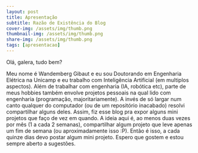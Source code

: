 ```yaml
---
layout: post
title: Apresentação
subtitle: Razão de Existência do Blog
cover-img: /assets/img/thumb.png
thumbnail-img: /assets/img/thumb.png
share-img: /assets/img/thumb.png
tags: [apresentacao]
---
```


Olá, galera, tudo bem?

Meu nome é Wandemberg Gibaut e eu sou Doutorando em Engenharia Elétrica na Unicamp e eu trabalho com Inteligência Artificial (em multiplos aspectos). Além de trabalhar com engenharia (IA, robótica etc), parte de meus hobbies também envolve projetos pessoais na qual lido com engenharia (programação, majoritariamente).
A invés de só largar num canto qualquer do computador (ou de um repositório inacabado) resolvi compartilhar alguns deles. Assim, fiz esse blog pra expor alguns mini projetos que faço de vez em quando.
A ideia aqui é, ao menos duas vezes por mês (1 a cada 2 semanas), compartilhar algum projeto que leve apenas um fim de semana (ou aproximadamente isso :P).
Então é isso, a cada quinze dias devo postar algum mini projeto. Espero que gostem e estou sempre aberto a sugestôes.
